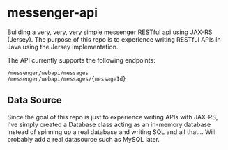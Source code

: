 # messenger-api
Building a very, very, very simple messenger RESTful api using JAX-RS (Jersey). The purpose of this repo is to experience writing RESTful APIs in Java using the Jersey implementation.

The API currently supports the following endpoints:

`/messenger/webapi/messages`  
`/messenger/webapi/messages/{messageId}`  

## Data Source
Since the goal of this repo is just to experience writing APIs with JAX-RS, I've simply created a Database class acting as an in-memory database instead of spinning up a real database and writing SQL and all that... Will probably add a real datasource such as MySQL later.
